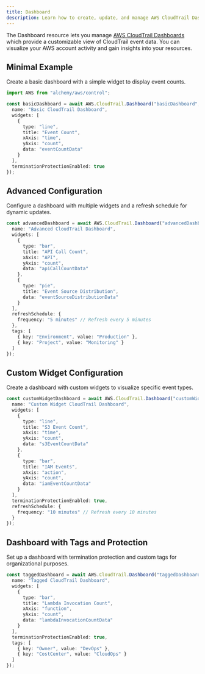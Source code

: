 ```yaml
---
title: Dashboard
description: Learn how to create, update, and manage AWS CloudTrail Dashboards using Alchemy Cloud Control.
---
```



The Dashboard resource lets you manage [AWS CloudTrail Dashboards](https://docs.aws.amazon.com/cloudtrail/latest/userguide/) which provide a customizable view of CloudTrail event data. You can visualize your AWS account activity and gain insights into your resources.

## Minimal Example

Create a basic dashboard with a simple widget to display event counts.

```ts
import AWS from "alchemy/aws/control";

const basicDashboard = await AWS.CloudTrail.Dashboard("basicDashboard", {
  name: "Basic CloudTrail Dashboard",
  widgets: [
    {
      type: "line",
      title: "Event Count",
      xAxis: "time",
      yAxis: "count",
      data: "eventCountData"
    }
  ],
  terminationProtectionEnabled: true
});
```

## Advanced Configuration

Configure a dashboard with multiple widgets and a refresh schedule for dynamic updates.

```ts
const advancedDashboard = await AWS.CloudTrail.Dashboard("advancedDashboard", {
  name: "Advanced CloudTrail Dashboard",
  widgets: [
    {
      type: "bar",
      title: "API Call Count",
      xAxis: "API",
      yAxis: "count",
      data: "apiCallCountData"
    },
    {
      type: "pie",
      title: "Event Source Distribution",
      data: "eventSourceDistributionData"
    }
  ],
  refreshSchedule: {
    frequency: "5 minutes" // Refresh every 5 minutes
  },
  tags: [
    { key: "Environment", value: "Production" },
    { key: "Project", value: "Monitoring" }
  ]
});
```

## Custom Widget Configuration

Create a dashboard with custom widgets to visualize specific event types.

```ts
const customWidgetDashboard = await AWS.CloudTrail.Dashboard("customWidgetDashboard", {
  name: "Custom Widget CloudTrail Dashboard",
  widgets: [
    {
      type: "line",
      title: "S3 Event Count",
      xAxis: "time",
      yAxis: "count",
      data: "s3EventCountData"
    },
    {
      type: "bar",
      title: "IAM Events",
      xAxis: "action",
      yAxis: "count",
      data: "iamEventCountData"
    }
  ],
  terminationProtectionEnabled: true,
  refreshSchedule: {
    frequency: "10 minutes" // Refresh every 10 minutes
  }
});
```

## Dashboard with Tags and Protection

Set up a dashboard with termination protection and custom tags for organizational purposes.

```ts
const taggedDashboard = await AWS.CloudTrail.Dashboard("taggedDashboard", {
  name: "Tagged CloudTrail Dashboard",
  widgets: [
    {
      type: "bar",
      title: "Lambda Invocation Count",
      xAxis: "function",
      yAxis: "count",
      data: "lambdaInvocationCountData"
    }
  ],
  terminationProtectionEnabled: true,
  tags: [
    { key: "Owner", value: "DevOps" },
    { key: "CostCenter", value: "CloudOps" }
  ]
});
```
